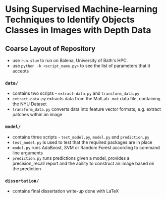 # Using Supervised Machine-learning Techniques to Identify Objects Classes in Images with Depth Data


## Coarse Layout of Repository

- use ``run.slum`` to run on Balena, University of Bath's HPC.
- use ``python -h <script_name.py>`` to see the list of parameters that it accepts

### ``data/``
- contains two scripts - ``extract-data.py`` and ``transform_data.py``
- ``extract-data.py`` extracts data from the MatLab ``.mat`` data file, containing the NYU Dataset
- ``transform_data.py`` converts data into feature vector formats, e.g. extract patches within an image

### ``model/``
- contains three scripts - ``test_model.py``, ``model.py`` and ``prediction.py``
- ``test_model.py`` is used to test that the required packages are in place
- ``model.py`` runs AdaBoost, SVM or Random Forest according to command line arguments
- ``prediction.py`` runs predictions given a model, provides a precision_recall report and the ability to construct an image based on the prediction


### ``dissertation/``
- contains final dissertation write-up done with LaTeX
